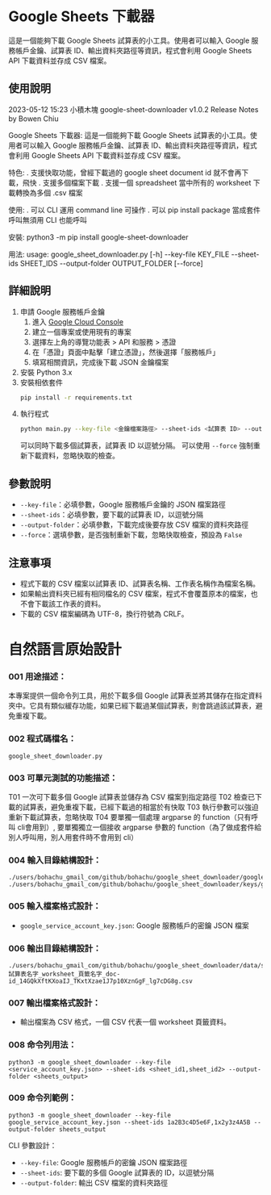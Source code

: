 # Google Sheets 下載器

這是一個能夠下載 Google Sheets 試算表的小工具。使用者可以輸入 Google 服務帳戶金鑰、試算表 ID、輸出資料夾路徑等資訊，程式會利用 Google Sheets API 下載資料並存成 CSV 檔案。

## 使用說明

2023-05-12 15:23 小積木塊 google-sheet-downloader v1.0.2 Release Notes by Bowen Chiu

Google Sheets 下載器:
這是一個能夠下載 Google Sheets 試算表的小工具。使用者可以輸入 Google 服務帳戶金鑰、試算表 ID、輸出資料夾路徑等資訊，程式會利用 Google Sheets API 下載資料並存成 CSV 檔案。

特色:
. 支援快取功能，曾經下載過的 google sheet document id 就不會再下載，飛快
. 支援多個檔案下載
. 支援一個 spreadsheet 當中所有的 worksheet 下載轉換為多個 .csv 檔案

使用:
. 可以 CLI 運用 command line 可操作
. 可以 pip install package 當成套件呼叫無須用 CLI 也能呼叫

安裝:
python3 -m pip install google-sheet-downloader

用法:
usage: google_sheet_downloader.py [-h] --key-file KEY_FILE --sheet-ids SHEET_IDS --output-folder
                                  OUTPUT_FOLDER [--force]

## 詳細說明

1. 申請 Google 服務帳戶金鑰
    1. 進入 [Google Cloud Console](https://console.cloud.google.com/)
    2. 建立一個專案或使用現有的專案
    3. 選擇左上角的導覽功能表 > API 和服務 > 憑證
    4. 在「憑證」頁面中點擊「建立憑證」，然後選擇「服務帳戶」
    5. 填寫相關資訊，完成後下載 JSON 金鑰檔案
2. 安裝 Python 3.x
3. 安裝相依套件
   ```sh
   pip install -r requirements.txt
   ```
4. 執行程式
   ```sh
   python main.py --key-file <金鑰檔案路徑> --sheet-ids <試算表 ID> --output-folder <輸出資料夾路徑>
   ```
   可以同時下載多個試算表，試算表 ID 以逗號分隔。
   可以使用 `--force` 強制重新下載資料，忽略快取的檢查。

## 參數說明

- `--key-file`：必填參數，Google 服務帳戶金鑰的 JSON 檔案路徑
- `--sheet-ids`：必填參數，要下載的試算表 ID，以逗號分隔
- `--output-folder`：必填參數，下載完成後要存放 CSV 檔案的資料夾路徑
- `--force`：選填參數，是否強制重新下載，忽略快取檢查，預設為 `False`

## 注意事項

- 程式下載的 CSV 檔案以試算表 ID、試算表名稱、工作表名稱作為檔案名稱。
- 如果輸出資料夾已經有相同檔名的 CSV 檔案，程式不會覆蓋原本的檔案，也不會下載該工作表的資料。
- 下載的 CSV 檔案編碼為 UTF-8，換行符號為 CRLF。

# 自然語言原始設計

### 001 用途描述：

本專案提供一個命令列工具，用於下載多個 Google 試算表並將其儲存在指定資料夾中。它具有類似緩存功能，如果已經下載過某個試算表，則會跳過該試算表，避免重複下載。

### 002 程式碼檔名：

`google_sheet_downloader.py`

### 003 可單元測試的功能描述：

T01 一次可下載多個 Google 試算表並儲存為 CSV 檔案到指定路徑
T02 檢查已下載的試算表，避免重複下載，已經下載過的相當於有快取
T03 執行參數可以強迫重新下載試算表，忽略快取
T04 要單獨一個處理 argparse 的 function（只有呼叫 cli會用到）, 要單獨獨立一個接收 argparse 參數的 function（為了做成套件給別人呼叫用，別人用套件時不會用到 cli）

### 004 輸入目錄結構設計：

```
./users/bohachu_gmail_com/github/bohachu/google_sheet_downloader/google_sheet_downloader.py
./users/bohachu_gmail_com/github/bohachu/google_sheet_downloader/keys/google_service_account_key.json
```

### 005 輸入檔案格式設計：

- `google_service_account_key.json`: Google 服務帳戶的密鑰 JSON 檔案

### 006 輸出目錄結構設計：

```
./users/bohachu_gmail_com/github/bohachu/google_sheet_downloader/data/sheets_output/spreadsheet_試算表名字_worksheet_頁籤名字_doc-id_14GQkXftKXoaIJ_TKxtXzae1J7p10XznGgF_lg7cDG8g.csv
```

### 007 輸出檔案格式設計：

- 輸出檔案為 CSV 格式，一個 CSV 代表一個 worksheet 頁籤資料。

### 008 命令列用法：

```
python3 -m google_sheet_downloader --key-file <service_account_key.json> --sheet-ids <sheet_id1,sheet_id2> --output-folder <sheets_output>
```

### 009 命令列範例：

```
python3 -m google_sheet_downloader --key-file google_service_account_key.json --sheet-ids 1a2B3c4D5e6F,1x2y3z4A5B --output-folder sheets_output
```

CLI 參數設計：

- `--key-file`: Google 服務帳戶的密鑰 JSON 檔案路徑
- `--sheet-ids`: 要下載的多個 Google 試算表的 ID，以逗號分隔
- `--output-folder`: 輸出 CSV 檔案的資料夾路徑
